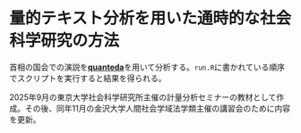 # 量的テキスト分析を用いた通時的な社会科学研究の方法

首相の国会での演説を[**quanteda**](https://quanteda.io)を用いて分析する。`run.R`に書かれている順序でスクリプトを実行すると結果を得られる。

2025年9月の東京大学社会科学研究所主催の計量分析セミナーの教材として作成。その後、同年11月の金沢大学人間社会学域法学類主催の講習会のために内容を更新。
